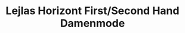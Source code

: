 ---
title: "Lejlas Horizont First/Second Hand Damenmode"
url: /darmstadt/lejlas-horizont-first-second-hand-damenmode/
shop: Kleidung
---